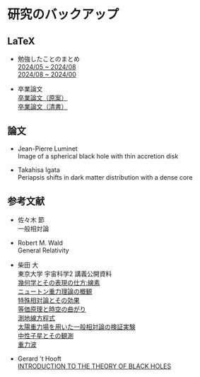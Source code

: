 # 研究のバックアップ

## LaTeX

* 勉強したことのまとめ  
[2024/05 ~ 2024/08](./tex/summary/2024_05/2024_05.pdf)  
[2024/08 ~ 2024/00](./tex/summary/2024_08/2024_08.pdf)  

* 卒業論文  
[卒業論文（原案）](./tex/graduation/draft/graduation.pdf)  
[卒業論文（清書）](./tex/graduation/fair_copy/graduation.pdf)  

## 論文  

* Jean-Pierre Luminet  
Image of a spherical black hole with thin accretion disk  

* Takahisa Igata  
Periapsis shifts in dark matter distribution with a dense core  

## 参考文献

* 佐々木 節  
一般相対論

* Robert M. Wald  
General Relativity

* 柴田 大  
東京大学 宇宙科学2 講義公開資料  
[幾何学とその表現の仕方:線素](https://ea.c.u-tokyo.ac.jp/astro/Members/shibata/kougi1.pdf)  
[ニュートン重力理論の概観](https://ea.c.u-tokyo.ac.jp/astro/Members/shibata/kougi2.pdf)  
[特殊相対論とその効果](https://ea.c.u-tokyo.ac.jp/astro/Members/shibata/kougi3.pdf)  
[等価原理と時空の曲がり](https://ea.c.u-tokyo.ac.jp/astro/Members/shibata/kougi4.pdf)  
[測地線方程式](https://ea.c.u-tokyo.ac.jp/astro/Members/shibata/kougi5.pdf)  
[太陽重力場を用いた一般相対論の検証実験](https://ea.c.u-tokyo.ac.jp/astro/Members/shibata/kougi6.pdf)  
[中性子星とその観測](https://ea.c.u-tokyo.ac.jp/astro/Members/shibata/kougi7.pdf)  
[重力波](https://ea.c.u-tokyo.ac.jp/astro/Members/shibata/kougi9.pdf)  

* Gerard ’t Hooft  
[INTRODUCTION TO THE THEORY OF BLACK HOLES](https://webspace.science.uu.nl/~hooft101/lectures/blackholes/BH_lecturenotes.pdf)  
